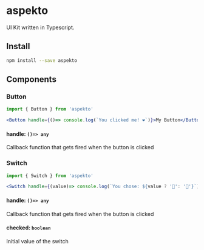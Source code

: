 # aspekto
UI Kit written in Typescript.

## Install

```bash
npm install --save aspekto
```

## Components

### Button

```jsx
import { Button } from 'aspekto'

<Button handle={()=> console.log(`You clicked me! ❤️`)}>My Button</Button>
```

#### handle: `()=> any`
Callback function that gets fired when the button is clicked

### Switch


```jsx
import { Switch } from 'aspekto'

<Switch handle={(value)=> console.log(`You chose: ${value ? '🍕': '🍔'}`)}/>
```

#### handle: `()=> any`
Callback function that gets fired when the button is clicked

#### checked: `boolean`
Initial value of the switch
